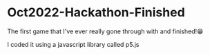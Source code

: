 # Oct2022-Hackathon-Finished


The first game that I've ever really gone through with and finished!😁

I coded it using a javascript library called p5.js
